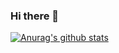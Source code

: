 ### Hi there 👋

[![Anurag's github stats](https://github-readme-stats.vercel.app/api?username=kushan-developer)](https://github.com/anuraghazra/github-readme-stats)
